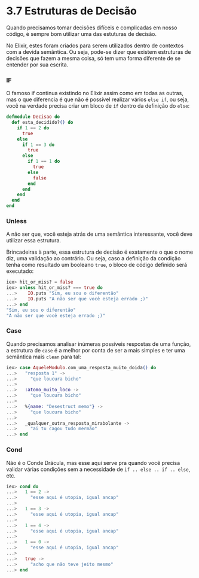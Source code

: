 # 3.7 Estruturas de Decisão

Quando precisamos tomar decisões difíceis e complicadas em nosso código, é sempre bom utilizar uma das estuturas de decisão.

No Elixir, estes foram criados para serem utilizados dentro de contextos com a devida semântica. Ou seja, pode-se dizer que existem estruturas de decisões que fazem a mesma coisa, só tem uma forma diferente de se entender por sua escrita.

### IF

O famoso if continua existindo no Elixir assim como em todas as outras, mas o que diferencia é que não é possível realizar vários `else if`, ou seja, você na verdade precisa criar um bloco de `if` dentro da definição do `else`:

```elixir
defmodule Decisao do
  def esta_decidido?() do
    if 1 == 2 do
      true
    else
      if 1 == 3 do
        true
      else
        if 1 == 1 do
          true
        else
          false
        end
      end
    end
  end
end
```

### Unless

A não ser que, você esteja atrás de uma semântica interessante, você deve utilizar essa estrutura.

Brincadeiras à parte, essa estrutura de decisão é exatamente o que o nome diz, uma validação ao contrário. Ou seja, caso a definição da condição tenha como resultado um booleano `true`, o bloco de código definido será executado:

```elixir
iex> hit_or_miss? = false
iex> unless hit_or_miss? === true do
...>    IO.puts "Sim, eu sou o diferentão"
...>    IO.puts "A não ser que você esteja errado ;)"
...> end
"Sim, eu sou o diferentão"
"A não ser que você esteja errado ;)"
```

### Case

Quando precisamos analisar inúmeras possíveis respostas de uma função, a estrutura de `case` é a melhor por conta de ser a mais simples e ter uma semântica mais `clean` para tal:

```elixir
iex> case AqueleModulo.com_uma_resposta_muito_doida() do
...>   "resposta 1" ->
...>     "que loucura bicho"
...> 
...>   :atomo_muito_loco ->
...>     "que loucura bicho"
...> 
...>   %{name: "Desestruct memo"} ->
...>     "que loucura bicho"
...> 
...>   _qualquer_outra_resposta_mirabolante ->
...>     "ai tu cagou tudo mermão"
...> end
```

### Cond

Não é o Conde Drácula, mas esse aqui serve pra quando você precisa validar várias condições sem a necessidade de `if .. else .. if .. else`, etc.

```elixir
iex> cond do
...>   1 == 2 ->
...>     "esse aqui é utopia, igual ancap"
...> 
...>   1 == 3 ->
...>     "esse aqui é utopia, igual ancap"
...> 
...>   1 == 4 ->
...>     "esse aqui é utopia, igual ancap"
...> 
...>   1 == 0 ->
...>     "esse aqui é utopia, igual ancap"
...> 
...>   true ->
...>     "acho que não teve jeito mesmo"
...> end
```